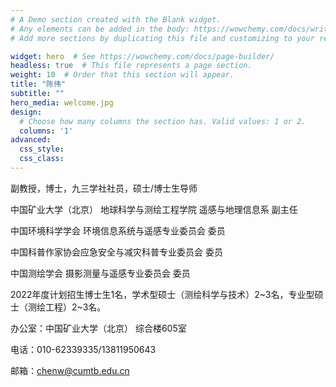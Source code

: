 ```yaml
---
# A Demo section created with the Blank widget.
# Any elements can be added in the body: https://wowchemy.com/docs/writing-markdown-latex/
# Add more sections by duplicating this file and customizing to your requirements.

widget: hero  # See https://wowchemy.com/docs/page-builder/
headless: true  # This file represents a page section.
weight: 10  # Order that this section will appear.
title: "陈伟"
subtitle: ""
hero_media: welcome.jpg
design:
  # Choose how many columns the section has. Valid values: 1 or 2.
  columns: '1'
advanced:
  css_style:
  css_class:
---
```

副教授，博士，九三学社社员，硕士/博士生导师

中国矿业大学（北京） 地球科学与测绘工程学院 遥感与地理信息系 副主任

中国环境科学学会 环境信息系统与遥感专业委员会 委员

中国科普作家协会应急安全与减灾科普专业委员会 委员

中国测绘学会 摄影测量与遥感专业委员会 委员

2022年度计划招生博士生1名，学术型硕士（测绘科学与技术）2~3名，专业型硕士（测绘工程）2~3名。

办公室：中国矿业大学（北京） 综合楼605室

电话：010-62339335/13811950643

邮箱：chenw@cumtb.edu.cn
